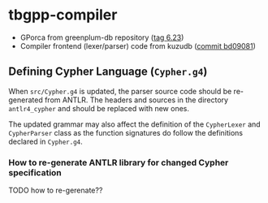 # tbgpp-compiler

- GPorca from greenplum-db repository ([tag 6.23](https://github.com/greenplum-db/gpdb/tree/6.23.0/src/backend/gporca))
- Compiler frontend (lexer/parser) code from kuzudb ([commit bd09081](https://github.com/kuzudb/kuzu/tree/bd0908100d3538e7abd18f0e022bdd1a4c64efae))

## Defining Cypher Language (`Cypher.g4`)

When `src/Cypher.g4` is updated, the parser source code should be re-generated from ANTLR.
The headers and sources in the directory `antlr4_cypher` and should be replaced with new ones.

The updated grammar may also affect the definition of the `CypherLexer` and `CypherParser` class as the function signatures do follow the definitions declared in `Cypher.g4`.

### How to re-generate ANTLR library for changed Cypher specification

TODO how to re-gerenate??